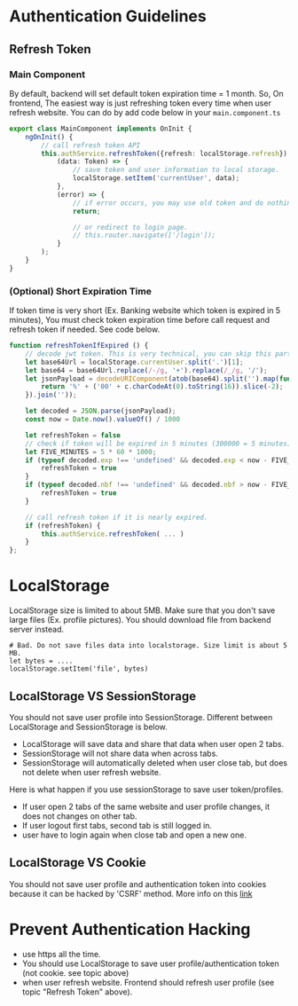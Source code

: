 # Authentication Guidelines

## Refresh Token

### Main Component

By default, backend will set default token expiration time = 1 month. So, On frontend, The easiest way is just refreshing token every time when user refresh website. You can do by add code below in your `main.component.ts`

```ts
export class MainComponent implements OnInit {
    ngOnInit() {
        // call refresh token API
        this.authService.refreshToken({refresh: localStorage.refresh}).subscribe(
            (data: Token) => {
                // save token and user information to local storage.
                localStorage.setItem('currentUser', data);
            },
            (error) => {
                // if error occurs, you may use old token and do nothing.
                return;

                // or redirect to login page.
                // this.router.navigate(['/login']);
            }
        );
    }
}
```

### (Optional) Short Expiration Time

If token time is very short (Ex. Banking website which token is expired in 5 minutes), You must check token expiration time before call request and refresh token if needed. See code below.

```ts
function refreshTokenIfExpired () {
    // decode jwt token. This is very technical, you can skip this part of code.
    let base64Url = localStorage.currentUser.split('.')[1];
    let base64 = base64Url.replace(/-/g, '+').replace(/_/g, '/');
    let jsonPayload = decodeURIComponent(atob(base64).split('').map(function(c) {
        return '%' + ('00' + c.charCodeAt(0).toString(16)).slice(-2);
    }).join(''));

    let decoded = JSON.parse(jsonPayload);
    const now = Date.now().valueOf() / 1000

    let refreshToken = false
    // check if token will be expired in 5 minutes (300000 = 5 minutes)
    let FIVE_MINUTES = 5 * 60 * 1000;
    if (typeof decoded.exp !== 'undefined' && decoded.exp < now - FIVE_MINUTES) {
        refreshToken = true
    }
    if (typeof decoded.nbf !== 'undefined' && decoded.nbf > now - FIVE_MINUTES) {
        refreshToken = true
    }

    // call refresh token if it is nearly expired.
    if (refreshToken) {
        this.authService.refreshToken( ... )
    }
};
```


# LocalStorage
LocalStorage size is limited to about 5MB. Make sure that you don't save large files (Ex. profile pictures). You should download file from backend server instead.

```
# Bad. Do not save files data into localstorage. Size limit is about 5 MB.
let bytes = .... 
localStorage.setItem('file', bytes)
```


## LocalStorage VS SessionStorage
You should not save user profile into SessionStorage. Different between LocalStorage and SessionStorage is below.

* LocalStorage will save data and share that data when user open 2 tabs.
* SessionStorage will not share data when across tabs.
* SessionStorage will automatically deleted when user close tab, but does not delete when user refresh website.

Here is what happen if you use sessionStorage to save user token/profiles.
* If user open 2 tabs of the same website and user profile changes, it does not changes on other tab. 
* If user logout first tabs, second tab is still logged in.
* user have to login again when close tab and open a new one.


## LocalStorage VS Cookie
You should not save user profile and authentication token into cookies because it can be hacked by 'CSRF' method. More info on this [link](https://hydrasky.com/network-security/cross-site-request-forgery-csrf/)


# Prevent Authentication Hacking
* use https all the time.
* You should use LocalStorage to save user profile/authentication token (not cookie. see topic above)
* when user refresh website. Frontend should refresh user profile (see topic "Refresh Token" above).

